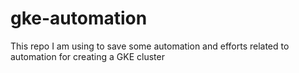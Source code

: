 # gke-automation
This repo I am using to save some automation and efforts related to automation for creating a GKE cluster 
